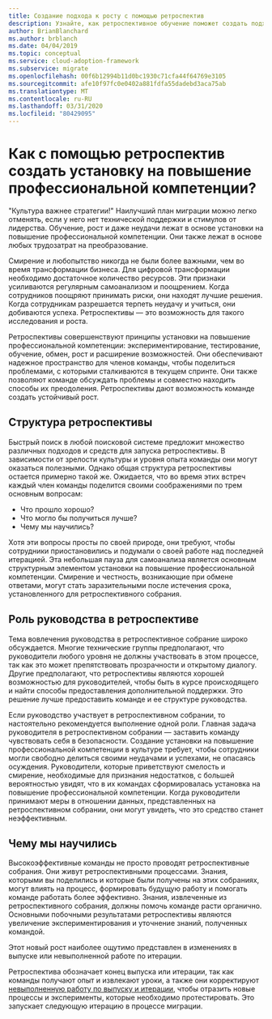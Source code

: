 ```yaml
---
title: Создание подхода к росту с помощью ретроспектив
description: Узнайте, как ретроспективное обучение поможет создать подход к росту и расширить возможности групп для обеспечения устойчивого роста.
author: BrianBlanchard
ms.author: brblanch
ms.date: 04/04/2019
ms.topic: conceptual
ms.service: cloud-adoption-framework
ms.subservice: migrate
ms.openlocfilehash: 00f6b12994b11d0bc1930c71cfa44f64769e3105
ms.sourcegitcommit: afe10f97fc0e0402a881fdfa55dadebd3aca75ab
ms.translationtype: MT
ms.contentlocale: ru-RU
ms.lasthandoff: 03/31/2020
ms.locfileid: "80429095"
---
```

<!-- markdownlint-disable MD026 -->

# <a name="how-do-retrospectives-help-build-a-growth-mindset"></a>Как с помощью ретроспектив создать установку на повышение профессиональной компетенции?

"Куль­ту­ра важнее стратегии!" Наилучший план миграции можно легко отменять, если у него нет технической поддержки и стимулов от лидерства. Обучение, рост и даже неудачи лежат в основе установки на повышение профессиональной компетенции. Они также лежат в основе любых трудозатрат на преобразование.

Смирение и любопытство никогда не были более важными, чем во время трансформации бизнеса. Для цифровой трансформации необходимо достаточное количество ресурсов. Эти признаки усиливаются регулярным самоанализом и поощрением. Когда сотрудников поощряют принимать риски, они находят лучшие решения. Когда сотрудникам разрешается терпеть неудачу и учиться, они добиваются успеха. Ретроспективы — это возможность для такого исследования и роста.

Ретроспективы совершенствуют принципы установки на повышение профессиональной компетенции: экспериментирование, тестирование, обучение, обмен, рост и расширение возможностей. Они обеспечивают надежное пространство для членов команды, чтобы поделиться проблемами, с которыми сталкиваются в текущем спринте. Они также позволяют команде обсуждать проблемы и совместно находить способы их преодоления. Ретроспективы дают возможность команде создать устойчивый рост.

## <a name="retrospective-structure"></a>Структура ретроспективы

Быстрый поиск в любой поисковой системе предложит множество различных подходов и средств для запуска ретроспективы. В зависимости от зрелости культуры и уровня опыта команды они могут оказаться полезными. Однако общая структура ретроспективы остается примерно такой же. Ожидается, что во время этих встреч каждый член команды поделится своими соображениями по трем основным вопросам:

- Что прошло хорошо?
- Что могло бы получиться лучше?
- Чему мы научились?

Хотя эти вопросы просты по своей природе, они требуют, чтобы сотрудники приостановились и подумали о своей работе над последней итерацией. Эта небольшая пауза для самоанализа является основным структурным элементом установки на повышение профессиональной компетенции. Смирение и честность, возникающие при обмене ответами, могут стать заразительными после истечения срока, установленного для ретроспективного собрания.

## <a name="leaderships-role-in-a-retrospective"></a>Роль руководства в ретроспективе

Тема вовлечения руководства в ретроспективное собрание широко обсуждается. Многие технические группы предполагают, что руководители любого уровня не должны участвовать в этом процессе, так как это может препятствовать прозрачности и открытому диалогу. Другие предполагают, что ретроспективы являются хорошей возможностью для руководителей, чтобы быть в курсе происходящего и найти способы предоставления дополнительной поддержки. Это решение лучше предоставить команде и ее структуре руководства.

Если руководство участвует в ретроспективном собрании, то настоятельно рекомендуется выполнение одной роли. Главная задача руководителя в ретроспективном собрании — заставить команду чувствовать себя в безопасности. Создание установки на повышение профессиональной компетенции в культуре требует, чтобы сотрудники могли свободно делиться своими неудачами и успехами, не опасаясь осуждения. Руководители, которые приветствуют смелость и смирение, необходимые для признания недостатков, с большей вероятностью увидят, что в их командах сформировалась установка на повышение профессиональной компетенции. Когда руководители принимают меры в отношении данных, представленных на ретроспективном собрании, они могут увидеть, что это средство станет неэффективным.

## <a name="lessons-learned"></a>Чему мы научились

Высокоэффективные команды не просто проводят ретроспективные собрания. Они живут ретроспективными процессами. Знания, которыми вы поделились и которые были получены на этих собраниях, могут влиять на процесс, формировать будущую работу и помогать команде работать более эффективно. Знания, извлеченные из ретроспективного собрания, должны помочь команде расти органично. Основными побочными результатами ретроспективы являются увеличение экспериментирования и уточнение знаний, полученных командой.

Этот новый рост наиболее ощутимо представлен в изменениях в выпуске или невыполненной работе по итерации.

Ретроспектива обозначает конец выпуска или итерации, так как команды получают опыт и извлекают уроки, а также они корректируют [невыполненную работу по выпуску и итерации](../assess/release-iteration-backlog.md), чтобы отразить новые процессы и эксперименты, которые необходимо протестировать. Это запускает следующую итерацию в процессе миграции.

